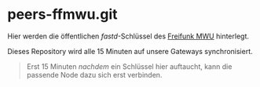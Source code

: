 # peers-ffmwu.git

Hier werden die öffentlichen *fastd*-Schlüssel des [Freifunk MWU](http://freifunk-mwu.de/) hinterlegt.

Dieses Repository wird alle 15 Minuten auf unsere Gateways synchronisiert.

> Erst 15 Minuten *nachdem* ein Schlüssel hier auftaucht, kann die passende Node dazu sich erst verbinden.

